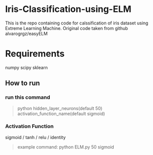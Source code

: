 # Iris-Classification-using-ELM
This is the repo containing code for calssification of iris dataset using Extreme Learning Machine. Original code taken from github alvarogrgz/easyELM



# Requirements 

numpy
scipy
sklearn

## How to run

### run this command 

> python hidden_layer_neurons(default 50)  activation_function_name(default sigmoid)

### Activation Function 

sigmoid / tanh / relu / identity

> example command:  python ELM.py 50 sigmoid

